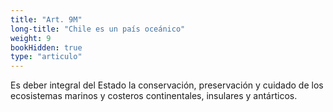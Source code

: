 ```yaml
---
title: "Art. 9M"
long-title: "Chile es un país oceánico"
weight: 9
bookHidden: true
type: "articulo"
---
```


Es deber integral del Estado la conservación, preservación y cuidado de los ecosistemas marinos y costeros continentales, insulares y antárticos.